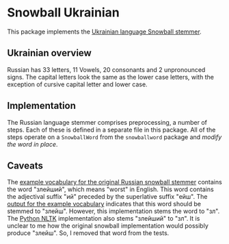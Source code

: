 Snowball Ukrainian
================

This package implements the
[Ukrainian language Snowball stemmer](http://snowball.tartarus.org/algorithms/ukrainian/stemmer.html).

## Ukrainian overview

Russian has 33 letters, 11 Vowels, 20 consonants
and 2 unpronounced signs.  The capital letters 
look the same as the lower case letters, with
the exception of cursive capital letter and
lower case.

## Implementation

The Russian language stemmer comprises preprocessing, a number of steps.
Each of these is defined in a separate file in this
package.  All of the steps operate on a `SnowballWord` from the
`snowballword` package and *modify the word in place*.

## Caveats

The [example vocabulary for the original Russian snowball stemmer](http://snowball.tartarus.org/algorithms/russian/voc.txt) contains the word "злейший", which means "worst" in English.
This word contains the adjectival suffix "ий" preceded by the superlative suffix "ейш".
The [output for the example vocabulary](http://snowball.tartarus.org/algorithms/russian/output.txt)
indicates that this word should be stemmed to "злейш".  However, this implementation stems
the word to "зл".
The [Python NLTK](https://github.com/nltk/nltk/blob/master/nltk/stem/snowball.py#L2879)
implementation also stems "злейший" to "зл".
It is unclear to me how the original snowball implementation would possibly produce "злейш".
So, I removed that word from the tests.
